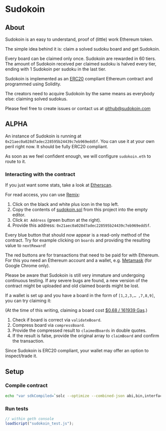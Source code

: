 # Sudokoin

## About

Sudokoin is an easy to understand, proof of (little) work Ethereum token.

The simple idea behind it is: claim a solved sudoku board and get Sudokoin.

Every board can be claimed only once. Sudokoin are rewarded in 60 tiers. The amount of Sudokoin received per claimed sudoku is halved every tier, ending with 1 Sudokoin per sudoku in the last tier.

Sudokoin is implemented as an [ERC20][1] compliant Ethereum contract and programmed using Solidity.

The creators need to acquire Sudokoin by the same means as everybody else: claiming solved sudokus.

Please feel free to create issues or contact us at [github@sudokoin.com](mailto:github@sudokoin.com)

## ALPHA

An instance of Sudokoin is running at `0x21aec0a028d7adec228595b24439c7eb969edd5f`. You can use it at your own peril right now. It should be fully ERC20 compliant.

As soon as we feel confident enough, we will configure `sudokoin.eth` to route to it.

### Interacting with the contract

If you just want some stats, take a look at [Etherscan][2].

For read access, you can use [Remix][3]:

1. Click on the black and white plus icon in the top left.
2. Copy the contents of [sudokoin.sol][4] from this project into the empty editor.
3. Click `At Address` (green button at the right).
4. Provide this address: `0x21aec0a028d7adec228595b24439c7eb969edd5f`.

Every blue button that should now appear is a read-only method of the contract. Try for example clicking on `boards` and providing the resulting value to `nextReward`!

The red buttons are for transactions that need to be paid for with Ethereum. For this you need an Ethereum account and a wallet, e.g. [Metamask][5] (for Google Chrome only).

Please be aware that Sudokoin is still very immature and undergoing continuous testing. If any severe bugs are found, a new version of the contract might be uploaded and old claimed boards might be lost.

If a wallet is set up and you have a board in the form of `[1,2,3,… ,7,8,9]`, you can try claiming it:

(At the time of this writing, claiming a board cost [$0.68 / 161939 Gas][6].)

1. Check if board is correct via `validateBoard`.
2. Compress board via `compressBoard`.
3. Provide the compressed result to `claimedBoards` in double quotes.
4. If the result is false, provide the original array to `claimBoard` and confirm the transaction.

Since Sudokoin is ERC20 compliant, your wallet may offer an option to inspect/trade it.

## Setup

### Compile contract

```bash
echo "var sdkCompiled=`solc --optimize --combined-json abi,bin,interface sudokoin.sol`" > sudokoin.js
```

### Run tests

```js
// within geth console
loadScript("sudokoin_test.js");
```

[1]: https://github.com/ethereum/EIPs/issues/20
[2]: https://etherscan.io/token/0x21aec0a028d7adec228595b24439c7eb969edd5f
[3]: https://ethereum.github.io/browser-solidity
[4]: https://raw.githubusercontent.com/sudokoin/sudokoin/69903bdf12d4e04f0b371773f66d627923912db9/sudokoin.sol
[5]: https://metamask.io/
[6]: https://etherscan.io/tx/0xa7bd4baf28d1e9ea508b7f3497835ea588f1c4bf6066f651c92cbcd29e82d009
